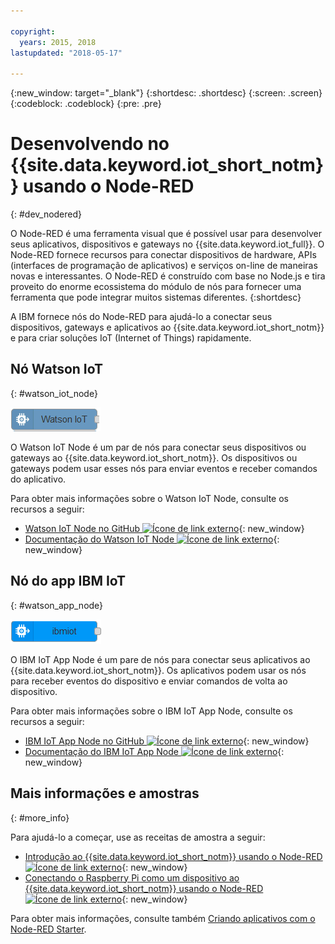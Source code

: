 ```yaml
---

copyright:
  years: 2015, 2018
lastupdated: "2018-05-17"

---
```


{:new_window: target="_blank"}
{:shortdesc: .shortdesc}
{:screen: .screen}
{:codeblock: .codeblock}
{:pre: .pre}

# Desenvolvendo no {{site.data.keyword.iot_short_notm}} usando o Node-RED
{: #dev_nodered}

O Node-RED é uma ferramenta visual que é possível usar para desenvolver seus aplicativos, dispositivos e gateways no {{site.data.keyword.iot_full}}. O Node-RED fornece recursos para conectar dispositivos de hardware, APIs (interfaces de programação de aplicativos) e serviços on-line de maneiras novas e interessantes. O Node-RED é construído com base no Node.js e tira proveito do enorme ecossistema do módulo de nós para fornecer uma ferramenta que pode integrar muitos sistemas diferentes.
{:shortdesc}

A IBM fornece nós do Node-RED para ajudá-lo a conectar seus dispositivos, gateways e aplicativos ao {{site.data.keyword.iot_short_notm}} e para criar soluções IoT (Internet of Things) rapidamente.


## Nó Watson IoT   
{: #watson_iot_node}  

![Imagem do Watson IoT Node](../images/node-red-watson.png "Imagem do Watson IoT Node")


O Watson IoT Node é um par de nós para conectar seus dispositivos ou gateways ao {{site.data.keyword.iot_short_notm}}. Os dispositivos ou gateways podem usar esses nós para enviar eventos e receber comandos do aplicativo.

Para obter mais informações sobre o Watson IoT Node, consulte os recursos a seguir:

- [Watson IoT Node no GitHub ![Ícone de link externo](../../../icons/launch-glyph.svg "Ícone de link externo")](https://github.com/ibm-watson-iot/node-red-contrib-ibm-watson-iot){: new_window}
- [Documentação do Watson IoT Node ![Ícone de link externo](../../../icons/launch-glyph.svg "Ícone de link externo")](https://www.npmjs.com/package/node-red-contrib-ibm-watson-iot){: new_window}


## Nó do app IBM IoT  
{: #watson_app_node}  


![Imagem do IBM IoT App Node](../images/node-red-ibmiot.png "Imagem do IBM IoT App Node")

O IBM IoT App Node é um pare de nós para conectar seus aplicativos ao {{site.data.keyword.iot_short_notm}}. Os aplicativos podem usar os nós para receber eventos do dispositivo e enviar comandos de volta ao dispositivo.

Para obter mais informações sobre o IBM IoT App Node, consulte os recursos a seguir:

- [IBM IoT App Node no GitHub ![Ícone de link externo](../../../icons/launch-glyph.svg "Ícone de link externo")](https://github.com/ibm-watson-iot/node-red-contrib-scx-ibmiotapp){: new_window}
- [Documentação do IBM IoT App Node ![Ícone de link externo](../../../icons/launch-glyph.svg "Ícone de link externo")](http://flows.nodered.org/node/node-red-contrib-scx-ibmiotapp){: new_window}


## Mais informações e amostras   
{: #more_info}


Para ajudá-lo a começar, use as receitas de amostra a seguir:
- [Introdução ao {{site.data.keyword.iot_short_notm}} usando o Node-RED ![Ícone de link externo](../../../icons/launch-glyph.svg "Ícone de link externo")](https://developer.ibm.com/recipes/tutorials/getting-started-with-watson-iot-platform-using-node-red/){: new_window}
- [Conectando o Raspberry Pi como um dispositivo ao {{site.data.keyword.iot_short_notm}} usando o Node-RED ![Ícone de link externo](../../../icons/launch-glyph.svg "Ícone de link externo")](https://developer.ibm.com/recipes/tutorials/deploy-watson-iot-node-on-raspberry-pi/){: new_window}

Para obter mais informações, consulte também [Criando aplicativos com o Node-RED Starter](https://console.ng.bluemix.net/docs/starters/Node-RED/nodered.html#nodered).
